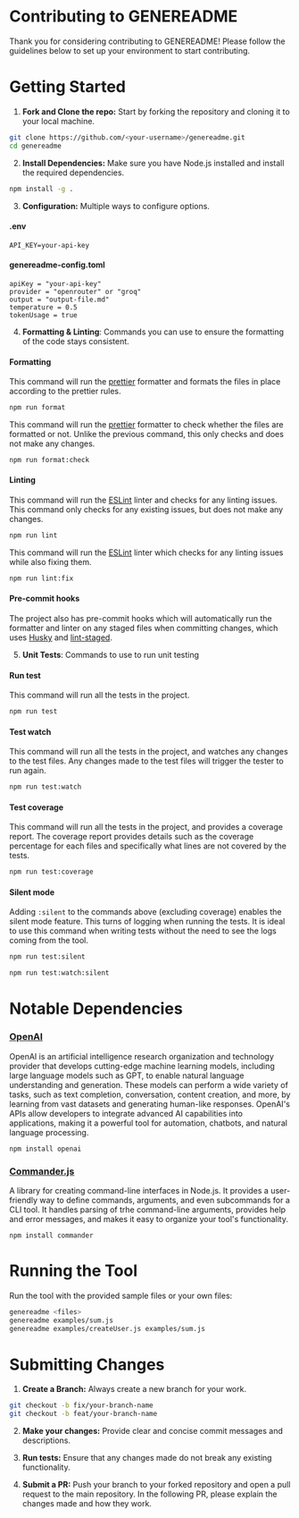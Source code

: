 # Contributing to GENEREADME

Thank you for considering contributing to GENEREADME! Please follow the guidelines below to set up your environment to start contributing.

# Getting Started

1. **Fork and Clone the repo:** Start by forking the repository and cloning it to your local machine.

```bash
git clone https://github.com/<your-username>/genereadme.git
cd genereadme
```

2. **Install Dependencies:** Make sure you have Node.js installed and install the required dependencies.

```bash
npm install -g .
```

3. **Configuration:** Multiple ways to configure options.

#### .env

```env
API_KEY=your-api-key
```

#### genereadme-config.toml

```
apiKey = "your-api-key"
provider = "openrouter" or "groq"
output = "output-file.md"
temperature = 0.5
tokenUsage = true
```

4. **Formatting & Linting**: Commands you can use to ensure the formatting of the code stays consistent.

#### Formatting

This command will run the [prettier](https://prettier.io/docs/en/) formatter and formats the files in place according to the prettier rules.

```bash
npm run format
```

This command will run the [prettier](https://prettier.io/docs/en/) formatter to check whether the files are formatted or not. Unlike the previous command, this only checks and does not make any changes.

```bash
npm run format:check
```

#### Linting

This command will run the [ESLint](https://eslint.org/docs/latest/) linter and checks for any linting issues. This command only checks for any existing issues, but does not make any changes.

```bash
npm run lint
```

This command will run the [ESLint](https://eslint.org/docs/latest/) linter which checks for any linting issues while also fixing them.

```bash
npm run lint:fix
```

#### Pre-commit hooks

The project also has pre-commit hooks which will automatically run the formatter and linter on any staged files when committing changes, which uses [Husky](https://typicode.github.io/husky/) and [lint-staged](https://github.com/lint-staged/lint-staged).

5. **Unit Tests**: Commands to use to run unit testing

#### Run test

This command will run all the tests in the project.

```bash
npm run test
```

#### Test watch

This command will run all the tests in the project, and watches any changes to the test files. Any changes made to the test files will trigger the tester to run again.

```bash
npm run test:watch
```

#### Test coverage

This command will run all the tests in the project, and provides a coverage report. The coverage report provides details such as the coverage percentage for each files and specifically what lines are not covered by the tests.

```bash
npm run test:coverage
```

#### Silent mode

Adding `:silent` to the commands above (excluding coverage) enables the silent mode feature. This turns of logging when running the tests. It is ideal to use this command when writing tests without the need to see the logs coming from the tool.

```bash
npm run test:silent
```
```bash
npm run test:watch:silent
```

# Notable Dependencies

### [OpenAI](https://openai.com/)

OpenAI is an artificial intelligence research organization and technology provider that develops cutting-edge machine learning models, including large language models such as GPT, to enable natural language understanding and generation. These models can perform a wide variety of tasks, such as text completion, conversation, content creation, and more, by learning from vast datasets and generating human-like responses. OpenAI's APIs allow developers to integrate advanced AI capabilities into applications, making it a powerful tool for automation, chatbots, and natural language processing.

```
npm install openai
```

### [Commander.js](https://www.npmjs.com/package/commander)

A library for creating command-line interfaces in Node.js. It provides a user-friendly way to define commands, arguments, and even subcommands for a CLI tool. It handles parsing of trhe command-line arguments, provides help and error messages, and makes it easy to organize your tool's functionality.

```
npm install commander
```

# Running the Tool

Run the tool with the provided sample files or your own files:

```bash
genereadme <files>
genereadme examples/sum.js
genereadme examples/createUser.js examples/sum.js
```

# Submitting Changes

1. **Create a Branch:** Always create a new branch for your work.

```bash
git checkout -b fix/your-branch-name
git checkout -b feat/your-branch-name
```

2. **Make your changes:** Provide clear and concise commit messages and descriptions.

3. **Run tests:** Ensure that any changes made do not break any existing functionality.

4. **Submit a PR:** Push your branch to your forked repository and open a pull request to the main repository. In the following PR, please explain the changes made and how they work.
